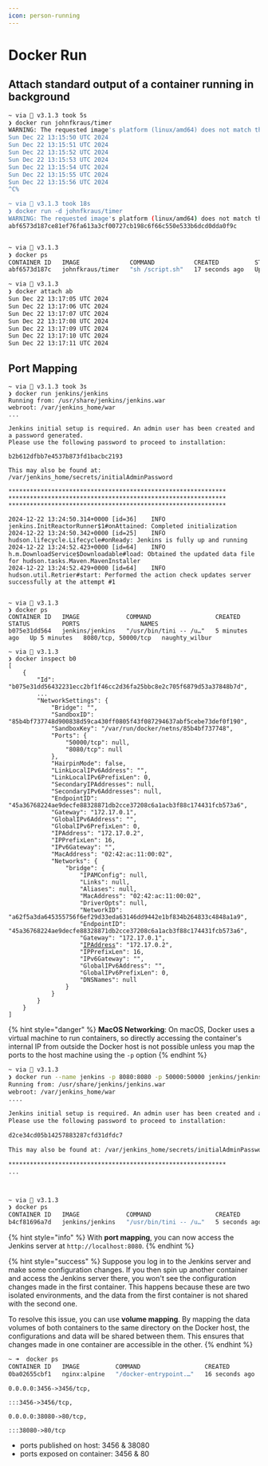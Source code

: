 ```yaml
---
icon: person-running
---
```


# Docker Run

## Attach standard output of a container running in background

```bash
~ via 💎 v3.1.3 took 5s 
❯ docker run johnfkraus/timer 
WARNING: The requested image's platform (linux/amd64) does not match the detected host platform (linux/arm64/v8) and no specific platform was requested
Sun Dec 22 13:15:50 UTC 2024
Sun Dec 22 13:15:51 UTC 2024
Sun Dec 22 13:15:52 UTC 2024
Sun Dec 22 13:15:53 UTC 2024
Sun Dec 22 13:15:54 UTC 2024
Sun Dec 22 13:15:55 UTC 2024
Sun Dec 22 13:15:56 UTC 2024
^C%                                                                                                                                    

~ via 💎 v3.1.3 took 18s 
❯ docker run -d johnfkraus/timer
WARNING: The requested image's platform (linux/amd64) does not match the detected host platform (linux/arm64/v8) and no specific platform was requested
abf6573d187ce81ef76fa613a3cf00727cb198c6f66c550e533b6dcd0dda0f9c


~ via 💎 v3.1.3 
❯ docker ps
CONTAINER ID   IMAGE              COMMAND           CREATED          STATUS          PORTS     NAMES
abf6573d187c   johnfkraus/timer   "sh /script.sh"   17 seconds ago   Up 16 seconds             keen_goldberg

~ via 💎 v3.1.3 
❯ docker attach ab
Sun Dec 22 13:17:05 UTC 2024
Sun Dec 22 13:17:06 UTC 2024
Sun Dec 22 13:17:07 UTC 2024
Sun Dec 22 13:17:08 UTC 2024
Sun Dec 22 13:17:09 UTC 2024
Sun Dec 22 13:17:10 UTC 2024
Sun Dec 22 13:17:11 UTC 2024
```



## Port Mapping

<pre class="language-bash"><code class="lang-bash">~ via 💎 v3.1.3 took 3s 
❯ docker run jenkins/jenkins
Running from: /usr/share/jenkins/jenkins.war
webroot: /var/jenkins_home/war
...

Jenkins initial setup is required. An admin user has been created and a password generated.
Please use the following password to proceed to installation:

b2b612dfbb7e4537b873fd1bacbc2193

This may also be found at: /var/jenkins_home/secrets/initialAdminPassword

*************************************************************
*************************************************************
*************************************************************

2024-12-22 13:24:50.314+0000 [id=36]    INFO    jenkins.InitReactorRunner$1#onAttained: Completed initialization
2024-12-22 13:24:50.342+0000 [id=25]    INFO    hudson.lifecycle.Lifecycle#onReady: Jenkins is fully up and running
2024-12-22 13:24:52.423+0000 [id=64]    INFO    h.m.DownloadService$Downloadable#load: Obtained the updated data file for hudson.tasks.Maven.MavenInstaller
2024-12-22 13:24:52.429+0000 [id=64]    INFO    hudson.util.Retrier#start: Performed the action check updates server successfully at the attempt #1


~ via 💎 v3.1.3 
❯ docker ps
CONTAINER ID   IMAGE             COMMAND                  CREATED         STATUS         PORTS                 NAMES
b075e31dd564   jenkins/jenkins   "/usr/bin/tini -- /u…"   5 minutes ago   Up 5 minutes   8080/tcp, 50000/tcp   naughty_wilbur

~ via 💎 v3.1.3 
❯ docker inspect b0
[
    {
        "Id": "b075e31dd56432231ecc2bf1f46cc2d36fa25bbc8e2c705f6879d53a37848b7d",
        ...
        "NetworkSettings": {
            "Bridge": "",
            "SandboxID": "85b4bf737748d900838d59ca430ff0805f43f087294637abf5cebe73def0f190",
            "SandboxKey": "/var/run/docker/netns/85b4bf737748",
            "Ports": {
                "50000/tcp": null,
                "8080/tcp": null
            },
            "HairpinMode": false,
            "LinkLocalIPv6Address": "",
            "LinkLocalIPv6PrefixLen": 0,
            "SecondaryIPAddresses": null,
            "SecondaryIPv6Addresses": null,
            "EndpointID": "45a36768224ae9decfe88328871db2cce37208c6a1acb3f88c174431fcb573a6",
            "Gateway": "172.17.0.1",
            "GlobalIPv6Address": "",
            "GlobalIPv6PrefixLen": 0,
            "IPAddress": "172.17.0.2",
            "IPPrefixLen": 16,
            "IPv6Gateway": "",
            "MacAddress": "02:42:ac:11:00:02",
            "Networks": {
                "bridge": {
                    "IPAMConfig": null,
                    "Links": null,
                    "Aliases": null,
                    "MacAddress": "02:42:ac:11:00:02",
                    "DriverOpts": null,
                    "NetworkID": "a62f5a3da645355756f6ef29d33eda63146dd9442e1bf834b264833c4848a1a9",
                    "EndpointID": "45a36768224ae9decfe88328871db2cce37208c6a1acb3f88c174431fcb573a6",
                    "Gateway": "172.17.0.1",
                    "<a data-footnote-ref href="#user-content-fn-1">IPAddress</a>": "172.17.0.2",
                    "IPPrefixLen": 16,
                    "IPv6Gateway": "",
                    "GlobalIPv6Address": "",
                    "GlobalIPv6PrefixLen": 0,
                    "DNSNames": null
                }
            }
        }
    }
]
</code></pre>

{% hint style="danger" %}
**MacOS Networking**: On macOS, Docker uses a virtual machine to run containers, so directly accessing the container's internal IP from outside the Docker host is not possible unless you map the ports to the host machine using the `-p` option
{% endhint %}

```bash
~ via 💎 v3.1.3 
❯ docker run --name jenkins -p 8080:8080 -p 50000:50000 jenkins/jenkins
Running from: /usr/share/jenkins/jenkins.war
webroot: /var/jenkins_home/war
....

Jenkins initial setup is required. An admin user has been created and a password generated.
Please use the following password to proceed to installation:

d2ce34cd05b14257883287cfd31dfdc7

This may also be found at: /var/jenkins_home/secrets/initialAdminPassword

*************************************************************
...



~ via 💎 v3.1.3 
❯ docker ps
CONTAINER ID   IMAGE             COMMAND                  CREATED         STATUS         PORTS                                              NAMES
b4cf81696a7d   jenkins/jenkins   "/usr/bin/tini -- /u…"   5 seconds ago   Up 4 seconds   0.0.0.0:8080->8080/tcp, 0.0.0.0:50000->50000/tcp   jenkins
```

{% hint style="info" %}
With **port mapping**, you can now access the Jenkins server at `http://localhost:8080`.
{% endhint %}

{% hint style="success" %}
Suppose you log in to the Jenkins server and make some configuration changes. If you then spin up another container and access the Jenkins server there, you won't see the configuration changes made in the first container. This happens because these are two isolated environments, and the data from the first container is not shared with the second one.

To resolve this issue, you can use **volume mapping**. By mapping the data volumes of both containers to the same directory on the Docker host, the configurations and data will be shared between them. This ensures that changes made in one container are accessible in the other.
{% endhint %}



```bash
~ ➜  docker ps
CONTAINER ID   IMAGE          COMMAND                  CREATED          STATUS          PORTS                                                                                NAMES
0ba02655cbf1   nginx:alpine   "/docker-entrypoint.…"   16 seconds ago   Up 13 seconds   0.0.0.0:3456->3456/tcp, :::3456->3456/tcp, 0.0.0.0:38080->80/tcp, :::38080->80/tcp   recursing_galileo
```

`0.0.0.0:3456->3456/tcp,`&#x20;

`:::3456->3456/tcp,`&#x20;

`0.0.0.0:38080->80/tcp,`&#x20;

`:::38080->80/tcp`

* ports published on host: 3456 & 38080
* ports exposed on container: 3456 & 80











[^1]: Internal IP address of the docker container
